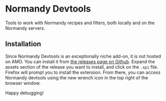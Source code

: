 # Normandy Devtools

Tools to work with Normandy recipes and filters, both locally and on the
Normandy servers.

## Installation

Since Normandy Devtools is an exceptionally niche add-on, it is not hosted on
AMO. You can install it from [the releases page on
Github](https://github.com/mozilla-extensions/normandy-devtools/releases).
Expand the assets section of the release you want to install, and click on
the `.xpi` file. Firefox will prompt you to install the extension. From
there, you can access Normandy devtools using the new wrench icon in the top
right of the browser window.

Happy debugging!
